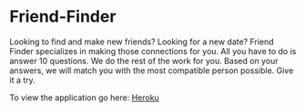 # Friend-Finder


Looking to find and make new friends? Looking for a new date? Friend Finder specializes in making those connections for you. All you have to do is answer 10 questions. We do the rest of the work for you. Based on your answers, we will match you with the most compatible person possible. Give it a try.

To view the application go here: [Heroku](http://limitless-brushlands-71361.herokuapp.com/)
